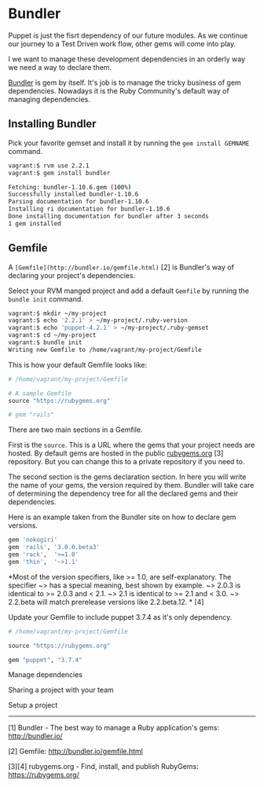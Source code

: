 # Bundler

Puppet is just the fisrt dependency of our future modules. As we continue our journey to a Test Driven work flow, other gems will come into play.

I we want to manage these development dependencies in an orderly way we need a way to declare them.

[Bundler](http://bundler.io/) is gem by itself. It's job is to manage the tricky business of gem dependencies. Nowadays it is the Ruby Community's default way of managing dependencies.

## Installing Bundler

Pick your favorite gemset and install it by running the `gem install GEMNAME` command.

```bash
vagrant:$ rvm use 2.2.1
vagrant:$ gem install bundler

Fetching: bundler-1.10.6.gem (100%)
Successfully installed bundler-1.10.6
Parsing documentation for bundler-1.10.6
Installing ri documentation for bundler-1.10.6
Done installing documentation for bundler after 3 seconds
1 gem installed
```

## Gemfile

A `[Gemfile](http://bundler.io/gemfile.html)` [2] is Bundler's way of declaring your project's dependencies.

Select your RVM manged project and add a default `Gemfile` by running the `bundle init` command. 

```bash
vagrant:$ mkdir ~/my-project
vagrant:$ echo '2.2.1' > ~/my-project/.ruby-version
vagrant:$ echo 'puppet-4.2.1' > ~/my-project/.ruby-gemset
vagrant:$ cd ~/my-project
vagrant:$ bundle init
Writing new Gemfile to /home/vagrant/my-project/Gemfile
```

This is how your default Gemfile looks like:

```ruby
# /home/vagrant/my-project/Gemfile

# A sample Gemfile
source "https://rubygems.org"

# gem "rails"
```

There are two main sections in a Gemfile. 

First is the `source`. This is a URL where the gems that your project needs are hosted. By default gems are hosted in the public [rubygems.org](https://rubygems.org/) [3] repository. But you can change this to a private repository if you need to.

The second section is the gems declaration section. In here you will write the name of your gems, the version required by them. Bundler will take care of determining the dependency tree for all the declared gems and their dependencies.

Here is an example taken from the Bundler site on how to declare gem versions.

```ruby
gem 'nokogiri'
gem 'rails', '3.0.0.beta3'
gem 'rack',  '>=1.0'
gem 'thin',  '~>1.1'
```

*Most of the version specifiers, like >= 1.0, are self-explanatory. The specifier ~> has a special meaning, best shown by example. ~> 2.0.3 is identical to >= 2.0.3 and < 2.1. ~> 2.1 is identical to >= 2.1 and < 3.0. ~> 2.2.beta will match prerelease versions like 2.2.beta.12. * [4]

Update your Gemfile to include puppet 3.7.4 as it's only dependency.

```ruby
# /home/vagrant/my-project/Gemfile

source "https://rubygems.org"

gem "puppet", "3.7.4"
```


Manage dependencies

Sharing a project with your team

Setup a project



---

[1] Bundler - The best way to manage a Ruby application's gems: http://bundler.io/

[2] Gemfile: http://bundler.io/gemfile.html

[3][4] rubygems.org - Find, install, and publish RubyGems: https://rubygems.org/